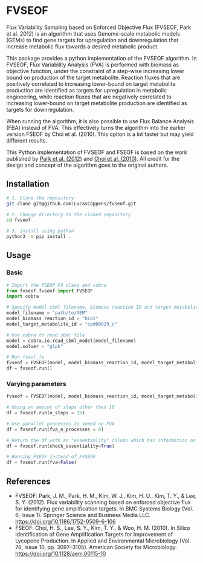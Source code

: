 # FVSEOF
Flux Variability Sampling based on Enforced Objective Flux (FVSEOF, Park et al. 2012) is an algorithm that uses Genome-scale metabolic models (GEMs) to find gene targets for upregulation and downregulation that increase metabolic flux towards a desired metabolic product.

This package provides a python implementation of the FVSEOF algorithm. In FVSEOF, Flux Variability Analysis (FVA) is performed with biomass as objective function, under the constraint of a step-wise increasing lower bound on production of the target metabolite. Reaction fluxes that are positively correlated to increasing lower-bound on target metabolite production are identified as targets for upregulation in metabolic engineering, while reaction fluxes that are negatively correlated to increasing lower-bound on target metabolite production are identified as targets for downregulation.

When running the algorithm, it is also possible to use Flux Balance Analysis (FBA) instead of FVA. This effectively turns the algorithm into the earlier version FSEOF by Choi et al. (2010). This option is a lot faster but may yield different results. 

This Python implementation of FVSEOF and FSEOF is based on the work published by [Park et al. (2012)](https://doi.org/10.1186/1752-0509-6-106) and [Choi et al. (2010)](https://doi.org/10.1128/aem.00115-10). All credit for the design and concept of the algorithm goes to the original authors.

## Installation

```bash
# 1. Clone the repository
git clone git@github.com:LucasCoppens/fvseof.git

# 2. Change directory to the cloned repository
cd fvseof

# 3. install using python
python3 -m pip install .
```

## Usage

### Basic

```python
# Import the FSEOF_FS class and cobra
from fvseof.fvseof import FVSEOF
import cobra

# Specify model sbml filename, biomass reaction ID and target metabolite ID
model_filename = "path/to/GEM"
model_biomass_reaction_id = "bio1" 
model_target_metabolite_id = "cpd00029_c"

# Use cobra to read sbml file
model = cobra.io.read_sbml_model(model_filename)
model.solver = "glpk"

# Run fseof_fs
fvseof = FVSEOF(model, model_biomass_reaction_id, model_target_metabolite_id)
df = fvseof.run()
```

### Varying parameters

```python
fvseof = FVSEOF(model, model_biomass_reaction_id, model_target_metabolite_id)

# Using an amount of steps other than 10
df = fvseof.run(n_steps = 15)

# Use parallel processes to speed up FVA
df = fvseof.run(fva_n_processes = 8)

# Return the df with an "essentiality" column which has information on whether a reaction is essential for biomass production in the model
df = fvseof.run(check_essentiality=True)

# Running FSEOF instead of FVSEOF
df = fvseof.run(fva=False)
```

## References
 
* FVSEOF: Park, J. M., Park, H. M., Kim, W. J., Kim, H. U., Kim, T. Y., & Lee, S. Y. (2012). Flux variability scanning based on enforced objective flux for identifying gene amplification targets. In BMC Systems Biology (Vol. 6, Issue 1). Springer Science and Business Media LLC. https://doi.org/10.1186/1752-0509-6-106
* FSEOF: Choi, H. S., Lee, S. Y., Kim, T. Y., & Woo, H. M. (2010). In Silico Identification of Gene Amplification Targets for Improvement of Lycopene Production. In Applied and Environmental Microbiology (Vol. 76, Issue 10, pp. 3097–3105). American Society for Microbiology. https://doi.org/10.1128/aem.00115-10
